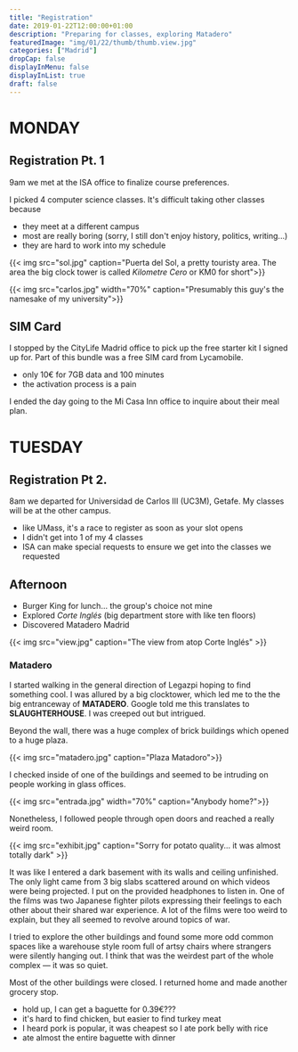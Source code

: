 ```yaml
---
title: "Registration"
date: 2019-01-22T12:00:00+01:00
description: "Preparing for classes, exploring Matadero"
featuredImage: "img/01/22/thumb/thumb.view.jpg"
categories: ["Madrid"]
dropCap: false
displayInMenu: false
displayInList: true
draft: false
---
```


# MONDAY

## Registration Pt. 1

9am we met at the ISA office to finalize course preferences.

I picked 4 computer science classes. It's difficult taking other classes because

* they meet at a different campus
* most are really boring (sorry, I still don't enjoy history, politics, writing...)
* they are hard to work into my schedule

{{< img src="sol.jpg" caption="Puerta del Sol, a pretty touristy area. The area the big clock tower is called *Kilometre Cero* or KM0 for short">}}

{{< img src="carlos.jpg" width="70%" caption="Presumably this guy's the namesake of my university">}}

## SIM Card

I stopped by the CityLife Madrid office to pick up the free starter kit I signed up for. Part of this bundle was a free SIM card from Lycamobile.

* only 10€ for 7GB data and 100 minutes
* the activation process is a pain

I ended the day going to the Mi Casa Inn office to inquire about their meal plan.

# TUESDAY

## Registration Pt 2.

8am we departed for Universidad de Carlos III (UC3M), Getafe. My classes will be at the other campus.

* like UMass, it's a race to register as soon as your slot opens
* I didn't get into 1 of my 4 classes
* ISA can make special requests to ensure we get into the classes we requested

## Afternoon

* Burger King for lunch... the group's choice not mine
* Explored *Corte Inglés* (big department store with like ten floors)
* Discovered Matadero Madrid

{{< img src="view.jpg" caption="The view from atop Corte Inglés" >}}

### Matadero

I started walking in the general direction of Legazpi hoping to find something cool. I was allured by a big clocktower, which led me to the the big entranceway of **MATADERO**. Google told me this translates to **SLAUGHTERHOUSE**. I was creeped out but intrigued.

Beyond the wall, there was a huge complex of brick buildings which opened to a huge plaza.

{{< img src="matadero.jpg" caption="Plaza Matadoro">}}

I checked inside of one of the buildings and seemed to be intruding on people working in glass offices.

{{< img src="entrada.jpg" width="70%" caption="Anybody home?">}}

 Nonetheless, I followed people through open doors and reached a really weird room.

{{< img src="exhibit.jpg" caption="Sorry for potato quality... it was almost totally dark" >}}

It was like I entered a dark basement with its walls and ceiling unfinished. The only light came from 3 big slabs scattered around on which videos were being projected. I put on the provided headphones to listen in. One of the films was two Japanese fighter pilots expressing their feelings to each other about their shared war experience. A lot of the films were too weird to explain, but they all seemed to revolve around topics of war.

I tried to explore the other buildings and found some more odd common spaces like a warehouse style room full of artsy chairs where strangers were silently hanging out. I think that was the weirdest part of the whole complex — it was so quiet.

Most of the other buildings were closed. I returned home and made another grocery stop.

* hold up, I can get a baguette for 0.39€???
* it's hard to find chicken, but easier to find turkey meat
* I heard pork is popular, it was cheapest so I ate pork belly with rice
* ate almost the entire baguette with dinner
